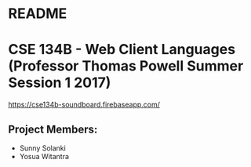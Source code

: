 # README #

# CSE 134B - Web Client Languages (Professor Thomas Powell Summer Session 1 2017)

https://cse134b-soundboard.firebaseapp.com/


## Project Members:
* Sunny Solanki 
* Yosua Witantra
